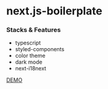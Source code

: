 # next.js-boilerplate

### Stacks & Features

- typescript
- styled-components
- color theme
- dark mode
- next-i18next

[DEMO](https://next-js-boilerplate-kuko.vercel.app/)
